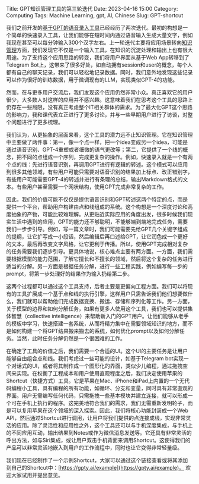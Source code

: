 Title: GPT知识管理工具的第三轮迭代
Date: 2023-04-16 15:00
Category: Computing
Tags: Machine Learning, gpt, AI, Chinese
Slug: GPT-shortcut

我们之前开发的[基于GPT的语音录入工具](/GPT-API-usage-creation.html)已经经历了两次迭代。最初的构想是一个简单的快速录入工具，让我们能够在短时间内通过语音输入生成大量文字，例如我现在甚至可以每分钟输入300个汉字左右。上一轮迭代主要将应用场景转向[知识管理](/GPT-knowledge-management.html)方面，我们发现它不仅是一个输入工具，在知识的沉淀处理和输出上也有很大用途。为了支持这个应用思路的转变，我们将用户界面从基于Web App转移到了Telegram Bot上，这带来了很多好处，如自动拥有session和user的概念，每个人都有自己的聊天记录，我们可以轻松地记录数据。同时，我们意外地发现这些记录可以作为很好的训练数据，用于微调现有的LLM，实现类似GPT-4的功能。

然而，在与更多用户交流后，我们发现这个应用仍然非常小众。真正喜欢它的用户很少，大多数人对这样的应用并不感兴趣。这意味着我们在思考这个工具的思路上仍存在一些局限，没有真正考虑整个IT相关群体的需求。为了最大化GPT这个思路的影响力，我和课代表立正进行了更多讨论，并与一些早期用户进行了访谈，对整个问题进行了更多梳理。

我们认为，从更抽象的层面来看，这个工具的潜力远不止知识管理。它在知识管理中主要做了两件事：第一，像一个点一样，把一个idea变成另一个idea，可能是通过语音识别、GPT-4重塑或者细微的语气更改等；第二，它提供了一个线的概念，把不同的点组成一个序列，完成更复杂的操作。例如，快速录入就是一个有两个点的线：先进行语音识别，再调用GPT进行有逻辑的转述。这个模式可以应用到很多其他领域，有些用户可能只需要对语音识别的结果加上标点、改正错别字，有些用户可能需要GPT-4的转述并进行有条理的总结，输出Markdown格式的文本。有些用户甚至需要一个网状结构，使用GPT完成非常复杂的工作。

因此，我们的价值可能不仅仅是提供语音识别和GPT转述这两个特定的点，而是提供一个平台，帮助用户构建由点和线组成的系统。这个构想是一个深度讨论和高度抽象的产物，可能比较难理解。从更贴近实际应用的角度出发，很多时候我们现实生活中遇到的应用，GPT的能力还不够聪明，不能够端到端地完成任务，需要我们一步步引导。例如，写一篇文章时，我们可能需要先给GPT几个关键字组成的提纲，让它扩写成一小段话，然后编辑后再口述给GPT，让它润色成一个更好的文本，最后再改变文字风格，让它更利于传播。所以，使用GPT完成相对复杂的任务需要我们逐步引导。更具体地说，核心难点主要有两方面。一方面，我们需要根据模型的能力范围，了解它擅长和不擅长的领域，然后将这个复杂的任务进行适当的分解。另一方面是根据任务分解，进行一些工程实践，例如编写每一步的prompt，将第一步处理好的结果作为输入扔给第二步。

这两个过程都可以通过这个工具支持，后者主要是更偏向工程方面。我们可以将现有的工具扩展成一个基于点和线的执行引擎，这样用户只需告诉我们他们想要做什么，我们就可以帮助他们完成数据变换、搬运、存储和序列化等工作。另一方面，关于模型的边界和如何分解任务，如果有更多人使用这个工具，我们也可以提供集体智慧（collective intelligence）来帮助新入门的GPT用户。让他们能够从老手的模板中学习，快速搭建一套系统，从而将精力集中在需要领域知识的地方，而不是如何构建一个将GPT结果搬来搬去的系统，如何优化prompt以及如何分解任务。当然，此时任务分解仍然是一个很困难的工作。

在确定了工具的价值之后，我们需要一个合适的UI。这个UI的主要任务是让用户能够自由组合点和线。我们考虑过一些可能的设计，如基于Telegram bot实现一个对话式的UI，或者将其制作成一个图形化的界面，类似少儿编程，通过拖拽空间来实现。在权衡了工程成本和用户使用直观程度之后，我们决定使用苹果的Shortcut（快捷方式）工具。它是苹果在Mac、iPhone和iPad上内置的一个无代码编程小工具，具有编程的所有功能，如循环、分支和变量，同时具有非常直观的界面。用户无需编写任何代码，只需拖拽一些基本模块并建立连接，就可以形成一个可在手机上执行的程序。这完美地符合我们的需求，我们无需重新发明轮子，而是可以复用苹果在这个领域的深入探索。因此，我们将核心功能封装成一个Web API，然后通过Shortcut进行调用，让用户将我们提供的点连接成线，实现非常灵活的应用。除了灵活性和应用性之外，这个工具还可以与手机深度集成，与手机上的不同应用互动，输出结果到Notes或作为微信消息发送等。它还具有非常灵活的呼出方法，如与Siri集成，或让用户双击手机背面来调用Shortcut。这使得我们的产品可以非常灵活地嵌入到用户的工作流程中，同时也让它变得非常轻量级。

我们现在已经制作了一个示例Shortcut，大家可以通过这个链接查看或将其添加到自己的Shortcut中：[https://gpty.ai/example](https://gpty.ai/example)。 欢迎大家试用并提出意见。

<script async data-uid="65448d4615" src="https://yage.kit.com/65448d4615/index.js"></script>
